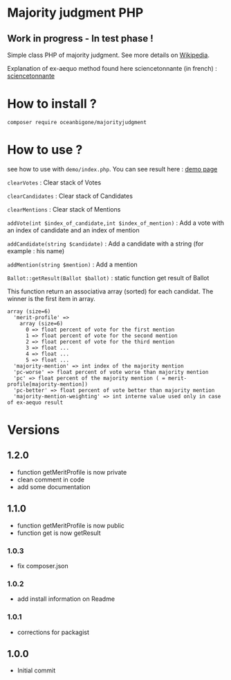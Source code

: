 # Majority judgment PHP 

## Work in progress - In test phase !

Simple class PHP of majority judgment. See more details on [Wikipedia](https://en.wikipedia.org/wiki/Majority_judgment).

Explanation of ex-aequo method found here sciencetonnante (in french) : [sciencetonnante](https://sciencetonnante.wordpress.com/2016/10/21/reformons-lelection-presidentielle/)

# How to install ?

``` composer require oceanbigone/majorityjudgment ``` 

# How to use ?

see how to use with ``demo/index.php``.
You can see result here : [demo page](http://majority-judgement-demo.garrot.org)

``clearVotes`` : Clear stack of Votes

``clearCandidates`` : Clear stack of Candidates

``clearMentions`` : Clear stack of Mentions

``addVote(int $index_of_candidate,int $index_of_mention)`` : Add a vote with an index of candidate and an index of mention

``addCandidate(string $candidate)`` : Add a candidate with a string (for example : his name)

``addMention(string $mention)`` : Add a mention

``Ballot::getResult(Ballot $ballot)`` : static function get result of Ballot

This function return an associativa array (sorted) for each candidat. The winner is the first item in array.
```
array (size=6)
  'merit-profile' => 
    array (size=6)
      0 => float percent of vote for the first mention
      1 => float percent of vote for the second mention
      2 => float percent of vote for the third mention
      3 => float ...
      4 => float ...
      5 => float ...
  'majority-mention' => int index of the majority mention
  'pc-worse' => float percent of vote worse than majority mention
  'pc' => float percent of the majority mention ( = merit-profile[majority-mention])
  'pc-better' => float percent of vote better than majority mention
  'majority-mention-weighting' => int interne value used only in case of ex-aequo result
```


# Versions

## 1.2.0
- function getMeritProfile is now private
- clean comment in code
- add some documentation

## 1.1.0
- function getMeritProfile is now public
- function get is now getResult

### 1.0.3
- fix composer.json 

### 1.0.2
- add install information on Readme

### 1.0.1
- corrections for packagist

## 1.0.0
- Initial commit






